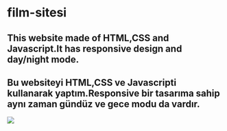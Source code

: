 # film-sitesi

<h2>This website made of HTML,CSS and Javascript.It has responsive design and day/night mode.</h2>

<h2>Bu websiteyi HTML,CSS ve Javascripti kullanarak yaptım.Responsive bir tasarıma sahip aynı zaman gündüz ve gece modu da vardır.</h2>

![](Film%20Sitesi.gif)